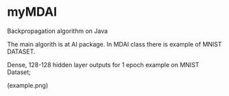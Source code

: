 # myMDAI
Backpropagation algorithm on Java


The main algorith is at AI package. In MDAI class there is example of MNIST DATASET.


Dense, 128-128 hidden layer outputs for  1 epoch example on MNIST Dataset;

(example.png)
